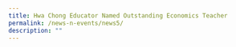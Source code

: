 ```yaml
---
title: Hwa Chong Educator Named Outstanding Economics Teacher
permalink: /news-n-events/news5/
description: ""
---
```

